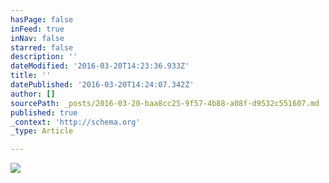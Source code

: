 ```yaml
---
hasPage: false
inFeed: true
inNav: false
starred: false
description: ''
dateModified: '2016-03-20T14:23:36.933Z'
title: ''
datePublished: '2016-03-20T14:24:07.342Z'
author: []
sourcePath: _posts/2016-03-20-baa8cc25-9f57-4b88-a08f-d9532c551607.md
published: true
_context: 'http://schema.org'
_type: Article

---
```

![](https://the-grid-user-content.s3-us-west-2.amazonaws.com/823bbf48-2d59-4be3-847d-8f9f23d25957.jpg)